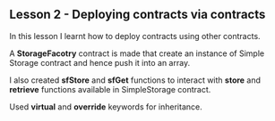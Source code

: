 ## Lesson 2 - Deploying contracts via contracts

In this lesson I learnt how to deploy contracts using other contracts. 

A <b>StorageFacotry</b> contract is made that create an instance of Simple Storage contract and hence push it into an array.

I also created <b>sfStore</b> and <b>sfGet</b> functions to interact with <b>store</b> and <b>retrieve</b> functions available in SimpleStorage contract.

Used <b>virtual</b> and <b>override</b> keywords for inheritance.